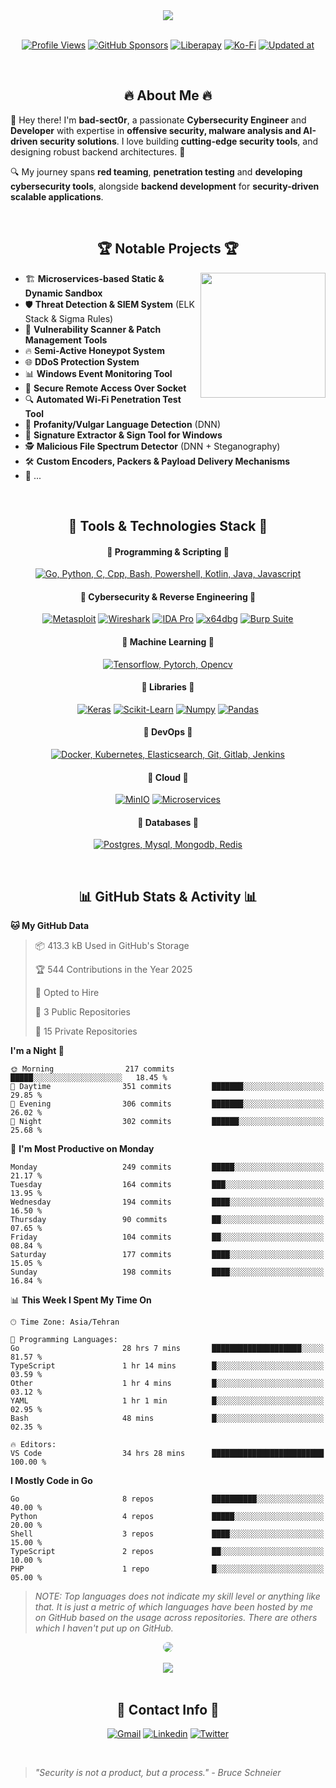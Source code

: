 <div align="center">
  <a href="#"><img src="https://readme-typing-svg.demolab.com/?lines=Cybersecurity+Researcher+| Malware+Analyst;Red+Team+Operator+|+Pentester;Security+Engineer+|+Secure+Application+Developer;Machine+Learning+Enthusiast;&font=Oxanium+Code&center=true&vCenter=true&width=700&height=30&duration=4000&pause=1000&color=FF0000&size=24"/></a>
</div>

<br>

<div align="center">

[![Profile Views](https://komarev.com/ghpvc/?username=bad-sect0r&color=red&style=flat-square)](#) [![GitHub Sponsors](https://img.shields.io/badge/sponsor-30363D?logo=GitHub-Sponsors&logoColor=#EA4AAA)](https://github.com/sponsors/bad-sect0r) [![Liberapay](https://img.shields.io/badge/Liberapay-F6C915?logo=liberapay&logoColor=black)](https://liberapay.com/bad-sect0r) [![Ko-Fi](https://img.shields.io/badge/Ko--fi-F16061?logo=ko-fi&logoColor=white)](https://ko-fi.com/bad_sect0r) [![Updated at](https://img.shields.io/github/last-commit/bad-sect0r/bad-sect0r)](#)

</div>
<br>
<div align="center">

## 🔥 About Me 🔥

</div>

👋 Hey there! I'm **bad-sect0r**, a passionate **Cybersecurity Engineer** and **Developer** with expertise in **offensive security, malware analysis and AI-driven security solutions**.
I love building **cutting-edge security tools**, and designing robust backend architectures. 🚀

🔍 My journey spans **red teaming**, **penetration testing** and **developing cybersecurity tools**, alongside **backend development** for **security-driven scalable applications**.

<br>
<div align="center">

## 🏆 Notable Projects 🏆

</div>

<img align='right' src='https://user-images.githubusercontent.com/5713670/87202985-820dcb80-c2b6-11ea-9f56-7ec461c497c3.gif' width='200"'>

- 🏗️ **Microservices-based Static & Dynamic Sandbox**
- 🛡️ **Threat Detection & SIEM System** (ELK Stack & Sigma Rules)
- 🦠 **Vulnerability Scanner & Patch Management Tools**
- 🔥 **Semi-Active Honeypot System**
- 🌐 **DDoS Protection System**
- 📊 **Windows Event Monitoring Tool**
- 📡 **Secure Remote Access Over Socket**
- 🔍 **Automated Wi-Fi Penetration Test Tool**
- 📜 **Profanity/Vulgar Language Detection** (DNN)
- 🚀 **Signature Extractor & Sign Tool for Windows**
- 🕵️ **Malicious File Spectrum Detector** (DNN + Steganography)
- 🛠️ **Custom Encoders, Packers & Payload Delivery Mechanisms**
- 🦦 ...

<br>
<div align="center">

## 🚀 Tools & Technologies Stack 🚀

#### 🔹 Programming & Scripting 🔹

[![Go, Python, C, Cpp, Bash, Powershell, Kotlin, Java, Javascript](https://skillicons.dev/icons?i=go,python,c,cpp,bash,powershell,kotlin,java,javascript&theme=dark)](#-programming--scripting)

#### 🔹 Cybersecurity & Reverse Engineering 🔹

[![Metasploit](https://img.shields.io/badge/-Metasploit-0277BD?style=for-the-badge&logo=metasploit&logoColor=white)](#-cybersecurity--reverse-engineering) [![Wireshark](https://img.shields.io/badge/-Wireshark-1679A7?style=for-the-badge&logo=wireshark&logoColor=white)](#-cybersecurity--reverse-engineering) [![IDA Pro](https://img.shields.io/badge/-IDA%20Pro-001428?style=for-the-badge&logoColor=white)](#-cybersecurity--reverse-engineering) [![x64dbg](https://img.shields.io/badge/-x64dbg-003366?style=for-the-badge&logoColor=white)](#-cybersecurity--reverse-engineering) [![Burp Suite](https://img.shields.io/badge/-Burp%20Suite-FF6F00?style=for-the-badge&logo=burp-suite&logoColor=white)](#-cybersecurity--reverse-engineering)

#### 🔹 Machine Learning 🔹

[![Tensorflow, Pytorch, Opencv](https://skillicons.dev/icons?i=tensorflow,pytorch,opencv)](#-machine-learning)

#### 🔹 Libraries 🔹

[![Keras](https://img.shields.io/badge/Keras-D00000?style=for-the-badge&logo=keras&logoColor=white)](#-libraries) [![Scikit-Learn](https://img.shields.io/badge/Scikit%20Learn-F7931E?style=for-the-badge&logo=scikit-learn&logoColor=white)](#-libraries) [![Numpy](https://img.shields.io/badge/Numpy-013243?style=for-the-badge&logo=numpy&logoColor=white)](#-libraries) [![Pandas](https://img.shields.io/badge/Pandas-150458?style=for-the-badge&logo=pandas&logoColor=white)](#-libraries)

#### 🔹 DevOps 🔹

[![Docker, Kubernetes, Elasticsearch, Git, Gitlab, Jenkins](https://skillicons.dev/icons?i=docker,kubernetes,elasticsearch,git,gitlab,jenkins)](#-devops)

#### 🔹 Cloud 🔹

[![MinIO](https://img.shields.io/badge/MinIO-990000?style=for-the-badge&logo=minio&logoColor=white)](#-cloud) [![Microservices](https://img.shields.io/badge/-Microservices-FF9900?style=for-the-badge&logo=microservices&logoColor=white)](#-cloud)

#### 🔹 Databases 🔹

[![Postgres, Mysql, Mongodb, Redis](https://skillicons.dev/icons?i=postgres,mysql,mongodb,redis)](#-databases)

<br>

## 📊 GitHub Stats & Activity 📊

</div>

<!--START_SECTION:waka-->
**🐱 My GitHub Data** 

> 📦 413.3 kB Used in GitHub's Storage 
 > 
> 🏆 544 Contributions in the Year 2025
 > 
> 💼 Opted to Hire
 > 
> 📜 3 Public Repositories 
 > 
> 🔑 15 Private Repositories 
 > 
**I'm a Night 🦉** 

```text
🌞 Morning                217 commits         █████░░░░░░░░░░░░░░░░░░░░   18.45 % 
🌆 Daytime                351 commits         ███████░░░░░░░░░░░░░░░░░░   29.85 % 
🌃 Evening                306 commits         ███████░░░░░░░░░░░░░░░░░░   26.02 % 
🌙 Night                  302 commits         ██████░░░░░░░░░░░░░░░░░░░   25.68 % 
```
📅 **I'm Most Productive on Monday** 

```text
Monday                   249 commits         █████░░░░░░░░░░░░░░░░░░░░   21.17 % 
Tuesday                  164 commits         ███░░░░░░░░░░░░░░░░░░░░░░   13.95 % 
Wednesday                194 commits         ████░░░░░░░░░░░░░░░░░░░░░   16.50 % 
Thursday                 90 commits          ██░░░░░░░░░░░░░░░░░░░░░░░   07.65 % 
Friday                   104 commits         ██░░░░░░░░░░░░░░░░░░░░░░░   08.84 % 
Saturday                 177 commits         ████░░░░░░░░░░░░░░░░░░░░░   15.05 % 
Sunday                   198 commits         ████░░░░░░░░░░░░░░░░░░░░░   16.84 % 
```


📊 **This Week I Spent My Time On** 

```text
🕑︎ Time Zone: Asia/Tehran

💬 Programming Languages: 
Go                       28 hrs 7 mins       ████████████████████░░░░░   81.57 % 
TypeScript               1 hr 14 mins        █░░░░░░░░░░░░░░░░░░░░░░░░   03.59 % 
Other                    1 hr 4 mins         █░░░░░░░░░░░░░░░░░░░░░░░░   03.12 % 
YAML                     1 hr 1 min          █░░░░░░░░░░░░░░░░░░░░░░░░   02.95 % 
Bash                     48 mins             █░░░░░░░░░░░░░░░░░░░░░░░░   02.35 % 

🔥 Editors: 
VS Code                  34 hrs 28 mins      █████████████████████████   100.00 % 
```

**I Mostly Code in Go** 

```text
Go                       8 repos             ██████████░░░░░░░░░░░░░░░   40.00 % 
Python                   4 repos             █████░░░░░░░░░░░░░░░░░░░░   20.00 % 
Shell                    3 repos             ████░░░░░░░░░░░░░░░░░░░░░   15.00 % 
TypeScript               2 repos             ██░░░░░░░░░░░░░░░░░░░░░░░   10.00 % 
PHP                      1 repo              █░░░░░░░░░░░░░░░░░░░░░░░░   05.00 % 
```




<!--END_SECTION:waka-->

> _NOTE: Top languages does not indicate my skill level or anything like that. It is just a metric of which languages have been hosted by me on GitHub based on the usage across repositories. There are others which I haven't put up on GitHub._

<div align="center">
  <a href="#-github-stats--activity"><img style="border-radius: 16px" src="https://github-readme-activity-graph.vercel.app/graph?username=bad-sect0r&theme=github" /></a>
</div>
<br>
<div align="center">
  <a href="#-github-stats--activity"><img align="center" src="https://github-profile-trophy.vercel.app/?username=bad-sect0r&theme=nord&no-frame=true&margin-w=15&margin-h=15&column=-1&rank=SECRET,SSS,SS,S,AAA,AA,A,B,C"/></a>
</div>

<br>
<div align="center">

## 📡 Contact Info 📡

  <div>

[![Gmail](https://skillicons.dev/icons?i=gmail&theme=dark)](mailto:amir.m.amiirii@gmail.com) [![Linkedin](https://skillicons.dev/icons?i=linkedin&theme=dark)](https://linkedin.com/in/am-amiri) [![Twitter](https://skillicons.dev/icons?i=twitter&theme=dark)](https://twitter.com/_xaMirx_)

  </div>
</div>
<br>

<!-- bc1q5lfnwak9y7cqe7v32a82vah2jyqq2thn9n6xaf -->

> _"Security is not a product, but a process." - Bruce Schneier_
